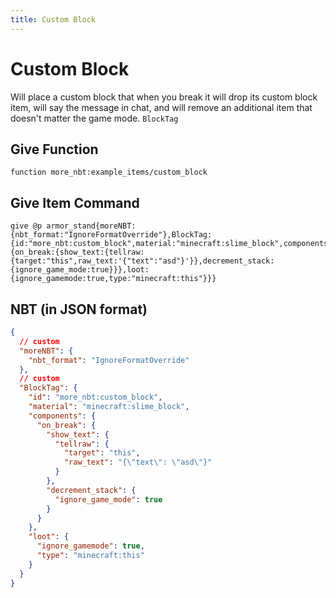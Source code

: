 ```yaml
---
title: Custom Block
---
```


# Custom Block

Will place a custom block that when you break it will drop its custom block item, will say the message in chat, and will remove an additional item that doesn't matter the game mode. `BlockTag`

## Give Function

```
function more_nbt:example_items/custom_block
```

## Give Item Command

```
give @p armor_stand{moreNBT:{nbt_format:"IgnoreFormatOverride"},BlockTag:{id:"more_nbt:custom_block",material:"minecraft:slime_block",components:{on_break:{show_text:{tellraw:{target:"this",raw_text:'{"text":"asd"}'}},decrement_stack:{ignore_game_mode:true}}},loot:{ignore_gamemode:true,type:"minecraft:this"}}}
```

## NBT (in JSON format)

```json
{
  // custom
  "moreNBT": {
    "nbt_format": "IgnoreFormatOverride"
  },
  // custom
  "BlockTag": {
    "id": "more_nbt:custom_block",
    "material": "minecraft:slime_block",
    "components": {
      "on_break": {
        "show_text": {
          "tellraw": {
            "target": "this",
            "raw_text": "{\"text\": \"asd\"}"
          }
        },
        "decrement_stack": {
          "ignore_game_mode": true
        }
      }
    },
    "loot": {
      "ignore_gamemode": true,
      "type": "minecraft:this"
    }
  }
}
```
